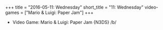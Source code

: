 +++
title = "2016-05-11: Wednesday"
short_title = "11: Wednesday"
video-games = ["Mario & Luigi: Paper Jam"]
+++


* Video Game: Mario & Luigi: Paper Jam {N3DS} /b/
